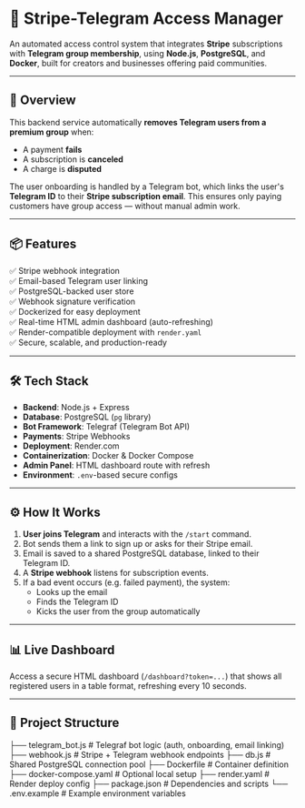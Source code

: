 # 🔐 Stripe-Telegram Access Manager

An automated access control system that integrates **Stripe** subscriptions with **Telegram group membership**, using **Node.js**, **PostgreSQL**, and **Docker**, built for creators and businesses offering paid communities.

---

## 🚀 Overview

This backend service automatically **removes Telegram users from a premium group** when:

- A payment **fails**
- A subscription is **canceled**
- A charge is **disputed**

The user onboarding is handled by a Telegram bot, which links the user's **Telegram ID** to their **Stripe subscription email**. This ensures only paying customers have group access — without manual admin work.

---

## 📦 Features

✅ Stripe webhook integration  
✅ Email-based Telegram user linking  
✅ PostgreSQL-backed user store  
✅ Webhook signature verification  
✅ Dockerized for easy deployment  
✅ Real-time HTML admin dashboard (auto-refreshing)  
✅ Render-compatible deployment with `render.yaml`  
✅ Secure, scalable, and production-ready

---

## 🛠️ Tech Stack

- **Backend**: Node.js + Express  
- **Database**: PostgreSQL (`pg` library)  
- **Bot Framework**: Telegraf (Telegram Bot API)  
- **Payments**: Stripe Webhooks  
- **Deployment**: Render.com  
- **Containerization**: Docker & Docker Compose  
- **Admin Panel**: HTML dashboard route with refresh  
- **Environment**: `.env`-based secure configs

---

## ⚙️ How It Works

1. **User joins Telegram** and interacts with the `/start` command.
2. Bot sends them a link to sign up or asks for their Stripe email.
3. Email is saved to a shared PostgreSQL database, linked to their Telegram ID.
4. A **Stripe webhook** listens for subscription events.
5. If a bad event occurs (e.g. failed payment), the system:
   - Looks up the email
   - Finds the Telegram ID
   - Kicks the user from the group automatically

---

## 📊 Live Dashboard

Access a secure HTML dashboard (`/dashboard?token=...`) that shows all registered users in a table format, refreshing every 10 seconds.

---

## 📁 Project Structure

├── telegram_bot.js # Telegraf bot logic (auth, onboarding, email linking)
├── webhook.js # Stripe + Telegram webhook endpoints
├── db.js # Shared PostgreSQL connection pool
├── Dockerfile # Container definition
├── docker-compose.yaml # Optional local setup
├── render.yaml # Render deploy config
├── package.json # Dependencies and scripts
└── .env.example # Example environment variables
